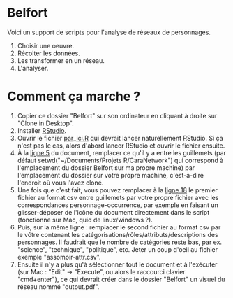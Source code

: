 # Belfort

Voici un support de scripts pour l'analyse de réseaux de personnages.

1. Choisir une oeuvre.
2. Récolter les données.
3. Les transformer en un réseau.
4. L'analyser.
 
# Comment ça marche ?

1. Copier ce dossier "Belfort" sur son ordinateur en cliquant à droite sur "Clone in Desktop".
2. Installer [RStudio](http://www.rstudio.com/).
3. Ouvrir le fichier [par_ici.R](https://github.com/mtriclot/Belfort/blob/master/par_ici.R) qui devrait lancer naturellement RStudio. Si ça n'est pas le cas, alors d'abord lancer RStudio et ouvrir le fichier ensuite.
4. À la [ligne 5](https://github.com/mtriclot/Belfort/blob/master/par_ici.R#L5) du document, remplacer ce qu'il y a entre les guillemets (par défaut setwd("~/Documents/Projets R/CaraNetwork") qui correspond à l'emplacement du dossier Belfort sur ma propre machine) par l'emplacement du dossier sur votre propre machine, c'est-à-dire l'endroit où vous l'avez cloné.
5. Une fois que c'est fait, vous pouvez remplacer à la [ligne 18](https://github.com/mtriclot/Belfort/blob/master/par_ici.R#L18) le premier fichier au format csv entre guillemets par votre propre fichier avec les correspondances personnage-occurrence, par exemple en faisant un glisser-déposer de l'icône du document directement dans le script (fonctionne sur Mac, quid de linux/windows ?).
6. Puis, sur la même ligne : remplacer le second fichier au format csv par le vôtre contenant les catégorisations/rôles/attributs/descriptions des personnages. Il faudrait que le nombre de catégories reste bas, par ex. "science", "technique", "politique", etc. Jeter un coup d'oeil au fichier exemple "assomoir-attr.csv".
7. Ensuite il n'y a plus qu'à sélectionner tout le document et à l'exécuter (sur Mac : "Edit" -> "Execute", ou alors le raccourci clavier "cmd+enter"), ce qui devrait créer dans le dossier "Belfort" un visuel du réseau nommé "output.pdf".
